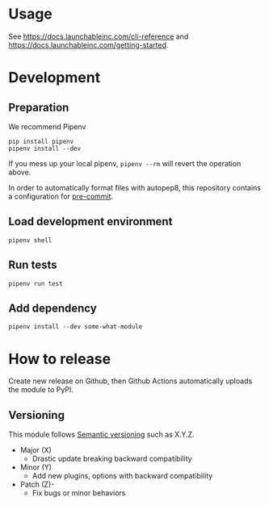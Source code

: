# Usage

See https://docs.launchableinc.com/cli-reference and https://docs.launchableinc.com/getting-started.

# Development
## Preparation
We recommend Pipenv
```shell
pip install pipenv
pipenv install --dev
```
If you mess up your local pipenv, `pipenv --rm` will revert the operation above.

In order to automatically format files with autopep8, this repository contains a
configuration for [pre-commit](https://pre-commit.com).

## Load development environment
```shell
pipenv shell
```

## Run tests
```shell
pipenv run test
```

## Add dependency
```shell
pipenv install --dev some-what-module
```

# How to release
Create new release on Github, then Github Actions automatically uploads the module to PyPI.

## Versioning
This module follows [Semantic versioning](https://semver.org/) such as X.Y.Z.

* Major (X)
  * Drastic update breaking backward compatibility
* Minor (Y)
  * Add new plugins, options with backward compatibility
* Patch (Z)-
  * Fix bugs or minor behaviors

